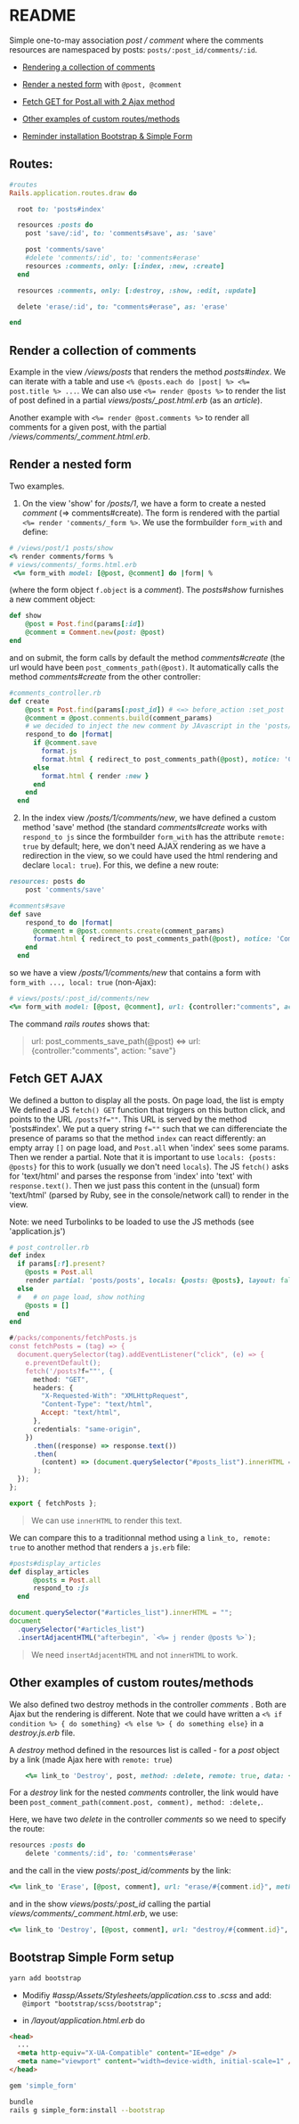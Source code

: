 # README

Simple one-to-may association _post / comment_ where the comments resources are namespaced by posts: `posts/:post_id/comments/:id`.

- [Rendering a collection of comments](#rendering-a-collectino-of-comments)

- [ Render a nested form](#render-a-nested-form) with `@post, @comment`

- [Fetch GET for Post.all with 2 Ajax method](#fetch-GET-AJAX)
- [Other examples of custom routes/methods](#other-examples-of-custom-routes/methods)

- [ Reminder installation Bootstrap & Simple Form ](#bootstrap-simple-form-setup)

## Routes:

```ruby
#routes
Rails.application.routes.draw do

  root to: 'posts#index'

  resources :posts do
    post 'save/:id', to: 'comments#save', as: 'save'

    post 'comments/save'
    #delete 'comments/:id', to: 'comments#erase'
    resources :comments, only: [:index, :new, :create]
  end

  resources :comments, only: [:destroy, :show, :edit, :update]

  delete 'erase/:id', to: "comments#erase", as: 'erase'

end
```

## Render a collection of comments

Example in the view _/views/posts_ that renders the method _posts#index_. We can iterate with a table and use `<% @posts.each do |post| %> <%= post.title %> ...`. We can also use `<%= render @posts %>` to render the list of post defined in a partial _views/posts/\_post.html.erb_ (as an _article_).

Another example with `<%= render @post.comments %>` to render all comments for a given post, with the partial _/views/comments/\_comment.html.erb_.

## Render a nested form

Two examples.

1. On the view 'show' for _/posts/1_, we have a form to create a nested _comment_ (=> comments#create). The form is rendered with the partial `<%= render 'comments/_form %>`. We use the formbuilder `form_with` and define:

```ruby
# /views/post/1 posts/show
<% render comments/forms %
# views/comments/_forms.html.erb
 <%= form_with model: [@post, @comment] do |form| %
```

(where the form object `f.object` is a _comment_). The _posts#show_ furnishes a new comment object:

```ruby
def show
    @post = Post.find(params[:id])
    @comment = Comment.new(post: @post)
end
```

and on submit, the form calls by default the method _comments#create_ (the url would have been `post_comments_path(@post)`. It automatically calls the method _comments#create_ from the other controller:

```ruby
#comments_controller.rb
def create
    @post = Post.find(params[:post_id]) # <=> before_action :set_post
    @comment = @post.comments.build(comment_params)
    # we decided to inject the new comment by JAvascript in the 'posts/:post_id#show' view => respond_to js
    respond_to do |format|
      if @comment.save
        format.js
        format.html { redirect_to post_comments_path(@post), notice: 'Comment was successfully created.' }
      else
        format.html { render :new }
      end
    end
  end
```

2. In the index view _/posts/1/comments/new_, we have defined a custom method 'save' method (the standard _comments#create_ works with `respond_to js` since the formbuilder `form_with` has the attribute `remote: true` by default; here, we don't need AJAX rendering as we have a redirection in the view, so we could have used the html rendering and declare `local: true`). For this, we define a new route:

```ruby
resources: posts do
    post 'comments/save'
```

```ruby
#comments#save
def save
    respond_to do |format|
      @comment = @post.comments.create(comment_params)
      format.html { redirect_to post_comments_path(@post), notice: 'Comment was successfully created' }
    end
  end
```

so we have a view _/posts/1/comments/new_ that contains a form with `form_with ..., local: true` (non-Ajax):

```ruby
# views/posts/:post_id/comments/new
<%= form_with model: [@post, @comment], url: {controller:"comments", action: "save"}, local: true  do |form| %>

```

The command _rails routes_ shows that:

> url: post_comments_save_path(@post) <=> url: {controller:"comments", action: "save"}

## Fetch GET AJAX

We defined a button to display all the posts. On page load, the list is empty
We defined a JS `fetch() GET` function that triggers on this button click,
and points to the URL `/posts?f=""`. This URL is served by the method 'posts#index'.
We put a query string `f=""` such that we can differenciate the presence of params so
that the method `index` can react differently: an empty array `[]` on page load, and
`Post.all` when 'index' sees some params. Then we render a partial. Note that it is
important to use `locals: {posts: @posts}` for this to work (usually we don't need `locals`).
The JS `fetch()` asks for 'text/html' and parses the response from 'index' into 'text' with `response.text()`.
Then we just pass this content in the (unsual) form 'text/html' (parsed by Ruby, see in the console/network call) to render in
the view.</p>

<p>Note: we need Turbolinks to be loaded to use the JS methods (see 'application.js')</p>

```ruby
# post_controller.rb
def index
  if params[:f].present?
    @posts = Post.all
    render partial: 'posts/posts', locals: {posts: @posts}, layout: false
  else
  #   # on page load, show nothing
    @posts = []
  end
end
```

```js
#/packs/components/fetchPosts.js
const fetchPosts = (tag) => {
  document.querySelector(tag).addEventListener("click", (e) => {
    e.preventDefault();
    fetch('/posts?f=""', {
      method: "GET",
      headers: {
        "X-Requested-With": "XMLHttpRequest",
        "Content-Type": "text/html",
        Accept: "text/html",
      },
      credentials: "same-origin",
    })
      .then((response) => response.text())
      .then(
        (content) => (document.querySelector("#posts_list").innerHTML = content)
      );
  });
};

export { fetchPosts };
```

> We can use `innerHTML` to render this text.

We can compare this to a traditionnal method using a `link_to, remote: true` to another method that renders a `js.erb` file:

```ruby
#posts#display_articles
def display_articles
      @posts = Post.all
      respond_to :js
  end
```

```js
document.querySelector("#articles_list").innerHTML = "";
document
  .querySelector("#articles_list")
  .insertAdjacentHTML("afterbegin", `<%= j render @posts %>`);
```

> We need `insertAdjacentHTML` and not `innerHTML` to work.

## Other examples of custom routes/methods

We also defined two destroy methods in the controller _comments_ . Both are Ajax but the rendering is different. Note that we could have written a `<% if condition %> { do something} <% else %> { do something else}` in a _destroy.js.erb_ file.

A _destroy_ method defined in the resources list is called - for a _post_ object by a link (made Ajax here with `remote: true`)

```ruby
    <%= link_to 'Destroy', post, method: :delete, remote: true, data: { confirm: 'Are you sure?' } %>

```

For a _destroy_ link for the nested _comments_ controller, the link would have been `post_comment_path(comment.post, comment), method: :delete,`.

Here, we have two _delete_ in the controller _comments_ so we need to specify the route:

```ruby
resources :posts do
    delete 'comments/:id', to: 'comments#erase'
```

and the call in the view _posts/:post_id/comments_ by the link:

```ruby
<%= link_to 'Erase', [@post, comment], url: "erase/#{comment.id}", method: :delete, remote: true,
```

and in the show _views/posts/:post_id_ calling the partial _views/comments/\_comment.html.erb_, we use:

```ruby
<%= link_to 'Destroy', [@post, comment], url: "destroy/#{comment.id}", method: :delete, remote: true, data: { confirm: 'Are you sure to Erase?' } %>
```

## Bootstrap Simple Form setup

```bash
yarn add bootstrap
```

- Modifiy _#assp/Assets/Stylesheets/application.css_ to _.scss_ and add: `@import "bootstrap/scss/bootstrap";`

- in _/layout/application.html.erb_ do

```html
<head>
  ...
  <meta http-equiv="X-UA-Compatible" content="IE=edge" />
  <meta name="viewport" content="width=device-width, initial-scale=1" />
</head>
```

```ruby
gem 'simple_form'
```

```bash
bundle
rails g simple_form:install --bootstrap
```
